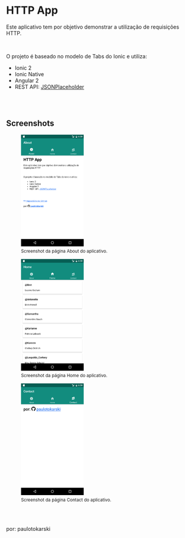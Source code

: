 <h1>
    <strong>HTTP App</strong>
</h1>
<p>Este aplicativo tem por objetivo demonstrar a utilização de requisições HTTP.</p>
<br>
<p>O projeto é baseado no modelo de Tabs do Ionic e utiliza:</p>
<ul>
<li>Ionic 2</li>
<li>Ionic Native</li>
<li>Angular 2</li>
<li>REST API: <a href="http://jsonplaceholder.typicode.com/">JSONPlaceholder</a></li>
</ul>
<br><br>
<h2>
    <strong>Screenshots</strong>
</h2>
<figure>
    <img src="https://github.com/paulotokarski/Ionic/blob/master/httpApp/screenshots/Screenshot_1484765991.png" height="300px" width="auto" alt="Screenshot da página About do aplicativo.">
    <figcaption><small>Screenshot da página About do aplicativo.</small></figcaption>
</figure>
<figure>
    <img src="https://github.com/paulotokarski/Ionic/blob/master/httpApp/screenshots/Screenshot_1484765981.png" height="300px" width="auto" alt="Screenshot da página Home do aplicativo.">
    <figcaption><small>Screenshot da página Home do aplicativo.</small></figcaption>
</figure>
<figure>
    <img src="https://github.com/paulotokarski/Ionic/blob/master/httpApp/screenshots/Screenshot_1484765998.png" height="300px" width="auto" alt="Screenshot da página Contact do aplicativo.">
    <figcaption><small>Screenshot da página Contact do aplicativo.</small></figcaption>
</figure>
<br><br>
<p>por: paulotokarski</p>
